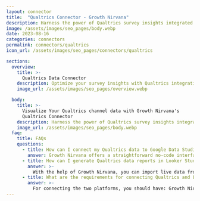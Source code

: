 ```yaml
---
layout: connector
title:  "Qualtrics Connector - Growth Nirvana"
description: Harness the power of Qualtrics survey insights integrated into Looker Studio for strategic feedback decisions.
image: /assets/images/seo_pages/body.webp
date: 2023-08-16
categories: connectors
permalink: connectors/qualtrics
icon_url: /assets/images/seo_pages/connectors/qualtrics

sections:
  overview:
    title: >-
      Qualtrics Data Connector
    description: Optimize your survey insights with Qualtrics integration. Seamlessly merge survey data from Qualtrics with Looker Studio's analytical capabilities, unlocking insights that drive feedback strategies, customer satisfaction, and operational excellence.
    image_url: /assets/images/seo_pages/overview.webp

  body:
    title: >-
      Visualize Your Qualtrics channel data with Growth Nirvana's
      Qualtrics Connector
    description: Harness the power of Qualtrics survey insights integrated into Looker Studio for strategic feedback decisions.
    image_url: /assets/images/seo_pages/body.webp
  faq:
    title: FAQs
    questions:
      - title: How can I connect my Qualtrics data to Google Data Studio/Looker Studio?
        answer: Growth Nirvana offers a straightforward no-code interface to connect to Qualtrics data sources.
      - title: How can I generate Qualtrics data reports in Looker Studio?
        answer: >-
          With the help of Growth Nirvana, you can import live data from Qualtrics into Looker Studio. These data can be viewed in charts, tables, and dashboards to generate branded reports that can be shared instantly.
      - title: What are the requirements for connecting Qualtrics and Looker Studio?
        answer: >-
          For connecting the two platforms, you should have: Growth Nirvana Account and Qualtrics Ads Account
---
```

